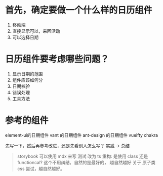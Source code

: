 # 首先，确定要做一个什么样的日历组件
1. 移动端
2. 直接显示可以，来回活动
3. 可以选择日期

# 日历组件要考虑哪些问题？
1. 显示日期的范围
2. 组件应该如何分
3. 日期校验
4. 错误处理
5. 工具方法

# 参考的组件
element-ui的日期组件
vant 的日期组件
ant-design 的日期组件
vueifty 
chakra

先写一下，然后再参考改进，还是先看别人怎么写？
实践 -> 总结

> storybook 可以使用  mdx 来写
> 测试
> 改为 ts
> 重构: 是使用 class 还是 functioncal? 这个不用纠结，自然的是最好的， 越自然越好
> 关于 原子类 css 尝试，越自然越好。




